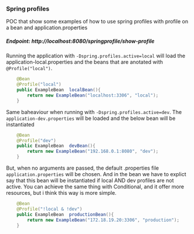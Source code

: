 ### Spring profiles

POC that show some examples of how to use spring profiles with profile on a bean and application.properties

##### Endpoint: http://localhost:8080/springprofile/show-profile
Running the application with ```-Dspring.profiles.active=local``` will load the application-local.properties and the beans that are anotated with ```@Profile("local")```. 

```java
    @Bean
    @Profile("local")
    public ExampleBean  localBean(){
        return new ExampleBean("localhost:3306", "local");
    }
```


Same baheaviour when running with ```-Dspring.profiles.active=dev```. The ```application-dev.properties``` will be loaded and the below bean will be instantiated
```java
    @Bean
    @Profile("dev")
    public ExampleBean  devBean(){
        return new ExampleBean("192.168.0.1:8080", "dev");
    }
```

But, when no arguments are passed, the default .properties file ```application.properties``` will be chosen.
And in the bean we have to explict say that this bean will be instantiated if local AND dev profiles are not active.
You can achieve the same thing with Conditional, and it offer more resources, but i think this way is more simple.
```java
    @Bean
    @Profile("!local & !dev")
    public ExampleBean  productionBean(){
        return new ExampleBean("172.18.19.20:3306", "production");
    }
```
